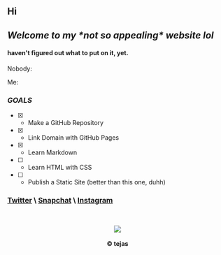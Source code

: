## Hi
## *Welcome to my \*not so appealing\* website lol*

#### haven't figured out what to put on it, yet.



Nobody:

Me:

### *GOALS*
- [x] - Make a GitHub Repository
- [x] - Link Domain with GitHub Pages
- [x] - Learn Markdown
- [ ] - Learn HTML with CSS
- [ ] - Publish a Static Site (better than this one, duhh)

### [Twitter](https://twitter.com/lltejasll) \ [Snapchat](https://snapchat.com/add/lltejasll) \ [Instagram](https://instagram.com/supbitchy)

<br>

<p align="center">
  <img src="https://raw.githubusercontent.com/AmplifyLow/XD/master/Resources/this-is-fine.gif">
  <br>
  <br>
  <b>&copy; tejas</b>
</p>
